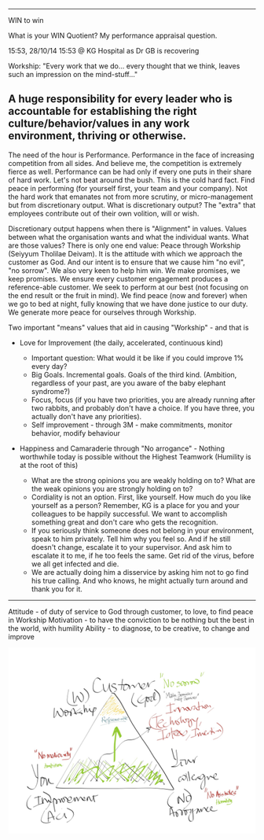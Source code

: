 

---

WIN to win 

What is your WIN Quotient? My performance appraisal question.

15:53, 28/10/14 15:53 @ KG Hospital as Dr GB is recovering 

Workship: "Every work that we do... every thought that we think, leaves such an impression on the mind-stuff..."

A huge responsibility for every leader who is accountable for establishing the right culture/behavior/values in any work environment, thriving or otherwise. 
---

The need of the hour is Performance. Performance in the face of increasing competition from all sides. And believe me, the competition is extremely fierce as well. Performance can be had only if every one puts in their share of hard work. Let's not beat around the bush. This is the cold hard fact. Find peace in performing (for yourself first, your team and your company). Not the hard work that emanates not from more scrutiny, or micro-management but from discretionary output. What is discretionary output? The "extra" that employees contribute out of their own volition, will or wish. 

Discretionary output happens when there is "Alignment" in values. Values between what the organisation wants and what the individual wants. What are those values? There is only one end value: Peace through Workship (Seiyyum Tholilae Deivam). It is the attitude with which we approach the customer as God. And our intent is to ensure that we cause him "no evil", "no sorrow". We also very keen to help him win. We make promises, we keep promises.  We ensure every customer engagement produces a reference-able customer. We seek to perform at our best (not focusing on the end result or the fruit in mind). We find peace (now and forever) when we go to bed at night, fully knowing that we have done justice to our duty. We generate more peace for ourselves through Workship.

Two important "means" values that aid in causing "Workship" - and that is 
  - Love for Improvement (the daily, accelerated, continuous kind)
    - Important question: What would it be like if you could improve 1% every day? 
    - Big Goals. Incremental goals. Goals of the third kind. (Ambition, regardless of your past, are you aware of the baby elephant syndrome?)
    - Focus, focus (if you have two priorities, you are already running after two rabbits, and probably don't have a choice. If you have three, you actually don't have any priorities).
    - Self improvement - through 3M - make commitments, monitor behavior, modify behaviour

  - Happiness and Camaraderie through "No arrogance" - Nothing worthwhile today is possible without the Highest Teamwork (Humility is at the root of this)
      - What are the strong opinions you are weakly holding on to? What are the weak opinions you are strongly holding on to?
      - Cordiality is not an option. First, like yourself. How much do you like yourself as a person? Remember, KG is a place for you and your colleagues to be happily successful. We want to accomplish something great and don't care who gets the recognition.
      - If you seriously think someone does not belong in your environment, speak to him privately. Tell him why you feel so. And if he still doesn't change, escalate it to your supervisor. And ask him to escalate it to me, if he too feels the same. Get rid of the virus, before we all get infected and die.
      - We are actually doing him a disservice by asking him not to go find his true calling. And who knows, he might actually turn around and thank you for it.

---
Attitude - of duty of service to God through customer, to love, to find peace in Workship
Motivation - to have the conviction to be nothing but the best in the world, with humility
Ability - to diagnose, to be creative, to change and improve

![Image](img/WINningValues.JPG?raw=true)